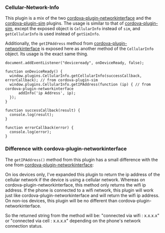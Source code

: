 ### Cellular-Network-Info
This plugin is a mix of the two [cordova-plugin-networkinterface](https://github.com/salbahra/cordova-plugin-networkinterface) and the [cordova-plugin-sim](https://github.com/pbakondy/cordova-plugin-sim) plugins. 
The usage is similar to that of [cordova-plugin-sim](https://github.com/pbakondy/cordova-plugin-sim), except the exposed object is `CellularInfo` instead of `sim`, and `getCellularInfo` is used instead of `getSimInfo`.

Additionally, the `getIPAddress` method from [cordova-plugin-networkinterface](https://github.com/salbahra/cordova-plugin-networkinterface) is exposed here as another method of the `CellularInfo` object. Its usage is the exact same thing.

    document.addEventListener("deviceready", onDeviceReady, false);

    function onDeviceReady() {
      window.plugins.CellularInfo.getCellularInfo(successCallback, errorCallback); // from cordova-plugin-sim 
      window.plugins.CellularInfo.getIPAddress(function (ip) { // from cordova-plugin-networkinterface
          addInfo('ip Address', ip);
      });
    }

    function successCallback(result) {
      console.log(result);
    }

    function errorCallback(error) {
      console.log(error);
    }

### Difference with cordova-plugin-networkinterface

The `getIPAddress()` method from this plugin has a small difference with the one from [cordova-plugin-networkinterface](https://github.com/salbahra/cordova-plugin-networkinterface):

On ios devices only, I've expanded this plugin to return the ip address of the cellular network if the device is using a cellular network. Whereas on cordova-plugin-networkinterface, this method only returns the wifi ip address. If the phone is connected to a wifi network, this plugin will work just like cordova-plugin-networkinterface and will return the wifi ip address. On non-ios devices, this plugin will be no different than cordova-plugin-networkinterface.

So the returned string from the method will be: "connected via wifi : x.x.x.x" or "connected via cell : x.x.x.x" depending on the phone's network connection status. 
